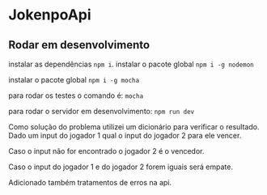 # JokenpoApi


## Rodar em desenvolvimento

instalar as dependências `npm i`.
instalar o pacote global `npm i -g nodemon`

instalar o pacote global `npm i -g mocha`

para rodar os testes o comando é: `mocha`

para rodar o servidor em desenvolvimento: `npm run dev`

Como solução do problema utilizei um dicionário para verificar o resultado. Dado um input do jogador 1 qual o input do jogador 2 para ele vencer.

Caso o input não for encontrado o jogador 2 é o vencedor.

Caso o input do jogador 1 e do jogador 2 forem iguais será empate.

Adicionado também tratamentos de erros na api.
